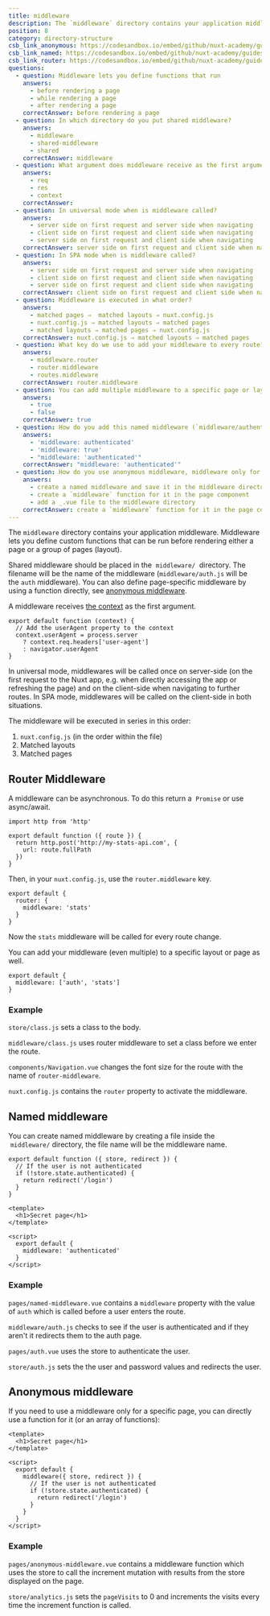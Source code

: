 ```yaml
---
title: middleware
description: The `middleware` directory contains your application middleware. Middleware lets you define custom functions that can be run before rendering either a page or a group of pages (layout).
position: 8
category: directory-structure
csb_link_anonymous: https://codesandbox.io/embed/github/nuxt-academy/guides-examples/tree/master/04_directory_structure/09_middleware_anonymous?fontsize=14&hidenavigation=1&theme=dark
csb_link_named: https://codesandbox.io/embed/github/nuxt-academy/guides-examples/tree/master/04_directory_structure/09_middleware_named?fontsize=14&hidenavigation=1&theme=dark
csb_link_router: https://codesandbox.io/embed/github/nuxt-academy/guides-examples/tree/master/04_directory_structure/09_middleware_router?fontsize=14&hidenavigation=1&theme=dark
questions:
  - question: Middleware lets you define functions that run
    answers:
      - before rendering a page
      - while rendering a page
      - after rendering a page
    correctAnswer: before rendering a page
  - question: In which directory do you put shared middleware?
    answers:
      - middleware
      - shared-middleware
      - shared
    correctAnswer: middleware
  - question: What argument does middleware receive as the first argument?
    answers:
      - req
      - res
      - context
    correctAnswer:
  - question: In universal mode when is middleware called?
    answers:
      - server side on first request and server side when navigating
      - client side on first request and client side when navigating
      - server side on first request and client side when navigating
    correctAnswer: server side on first request and client side when navigating
  - question: In SPA mode when is middleware called?
    answers:
      - server side on first request and server side when navigating
      - client side on first request and client side when navigating
      - server side on first request and client side when navigating
    correctAnswer: client side on first request and client side when navigating
  - question: Middleware is executed in what order?
    answers:
      - matched pages ⇒  matched layouts ⇒ nuxt.config.js
      - nuxt.config.js ⇒ matched layouts ⇒ matched pages
      - matched layouts ⇒ matched pages ⇒ nuxt.config.js
    correctAnswer: nuxt.config.js ⇒ matched layouts ⇒ matched pages
  - question: What key do we use to add your middleware to every route?
    answers:
      - middleware.router
      - router.middleware
      - routes.middleware
    correctAnswer: router.middleware
  - question: You can add multiple middleware to a specific page or layout?
    answers:
      - true
      - false
    correctAnswer: true
  - question: How do you add this named middleware (`middleware/authenticated.js`) to your page?
    answers:
      - 'middleware: authenticated'
      - 'middleware: true'
      - "middleware: 'authenticated'"
    correctAnswer: "middleware: 'authenticated'"
  - question: How do you use anonymous middleware, middleware only for a specific page?
    answers:
      - create a named middleware and save it in the middleware directory
      - create a `middleware` function for it in the page component
      - add a _.vue file to the middleware directory
    correctAnswer: create a `middleware` function for it in the page component
---
```


The `middleware` directory contains your application middleware. Middleware lets you define custom functions that can be run before rendering either a page or a group of pages (layout).

Shared middleware should be placed in the  `middleware/`  directory. The filename will be the name of the middleware (`middleware/auth.js` will be the `auth` middleware). You can also define page-specific middleware by using a function directly, see [anonymous middleware](/guides/components-glossary/pages-middleware#anonymous-middleware).

A middleware receives [the context](/guides/internals-glossary/context) as the first argument.

```js{}[middleware/user-agent.js]
export default function (context) {
  // Add the userAgent property to the context
  context.userAgent = process.server
    ? context.req.headers['user-agent']
    : navigator.userAgent
}
```

In universal mode, middlewares will be called once on server-side (on the first request to the Nuxt app, e.g. when directly accessing the app or refreshing the page) and on the client-side when navigating to further routes. In SPA mode, middlewares will be called on the client-side in both situations.

The middleware will be executed in series in this order:

1. `nuxt.config.js` (in the order within the file)
2. Matched layouts
3. Matched pages

## Router Middleware

A middleware can be asynchronous. To do this return a  `Promise` or use async/await.

```js{}[middleware/stats.js]
import http from 'http'

export default function ({ route }) {
  return http.post('http://my-stats-api.com', {
    url: route.fullPath
  })
}
```

Then, in your `nuxt.config.js`, use the `router.middleware` key.

```js{}[nuxt.config.js]
export default {
  router: {
    middleware: 'stats'
  }
}
```

Now the `stats` middleware will be called for every route change.

You can add your middleware (even multiple) to a specific layout or page as well.

```js{}[pages/index.vue / layouts/default.vue]
export default {
  middleware: ['auth', 'stats']
}
```

### Example

`store/class.js` sets a class to the body.

`middleware/class.js` uses router middleware to set a class before we enter the route.

`components/Navigation.vue` changes the font size for the route with the name of `router-middleware`.

`nuxt.config.js` contains the `router` property to activate the middleware.

<app-modal>
  <code-sandbox  :src="csb_link_router"></code-sandbox>
</app-modal>

## Named middleware

You can create named middleware by creating a file inside the  `middleware/` directory, the file name will be the middleware name.

```js{}[middleware/authenticated.js]
export default function ({ store, redirect }) {
  // If the user is not authenticated
  if (!store.state.authenticated) {
    return redirect('/login')
  }
}
```

```html{}[pages/secret.vue]
<template>
  <h1>Secret page</h1>
</template>

<script>
  export default {
    middleware: 'authenticated'
  }
</script>
```

### Example

`pages/named-middleware.vue` contains a `middleware` property with the value of `auth` which is called before a user enters the route.

`middleware/auth.js` checks to see if the user is authenticated and if they aren't it redirects them to the auth page.

`pages/auth.vue` uses the store to authenticate the user.

`store/auth.js` sets the the user and password values and redirects the user.

<app-modal>
  <code-sandbox  :src="csb_link_named"></code-sandbox>
</app-modal>

## Anonymous middleware

If you need to use a middleware only for a specific page, you can directly use a function for it (or an array of functions):

```html{}[pages/secret.vue]
<template>
  <h1>Secret page</h1>
</template>

<script>
  export default {
    middleware({ store, redirect }) {
      // If the user is not authenticated
      if (!store.state.authenticated) {
        return redirect('/login')
      }
    }
  }
</script>
```

### Example

`pages/anonymous-middleware.vue` contains a middleware function which uses the store to call the increment mutation with results from the store displayed on the page.

`store/analytics.js` sets the `pageVisits` to 0 and increments the visits every time the increment function is called.

<app-modal>
  <code-sandbox  :src="csb_link_anonymous"></code-sandbox>
</app-modal>

<quiz :questions="questions"></quiz>
